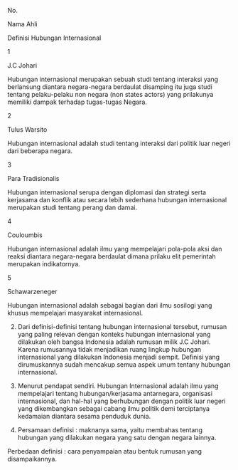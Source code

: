 No.

Nama Ahli

Definisi Hubungan Internasional

1

 J.C Johari

Hubungan internasional merupakan sebuah studi tentang interaksi yang berlansung diantara negara-negara berdaulat disamping itu juga studi tentang pelaku-pelaku non negara (non states actors) yang prilakunya memiliki dampak terhadap tugas-tugas Negara. 

2

Tulus Warsito

 Hubungan internasional adalah studi tentang interaksi dari politik luar negeri dari beberapa negara.

3

 Para Tradisionalis

 Hubungan internasional serupa dengan diplomasi dan strategi serta kerjasama dan konflik atau secara lebih sederhana hubungan internasional merupakan studi tentang perang dan damai.

4

 Couloumbis

 Hubungan internasional adalah ilmu yang mempelajari pola-pola aksi dan reaksi diantara negara-negara berdaulat dimana prilaku elit pemerintah merupakan indikatornya.

5

 Schawarzeneger

 Hubungan internasional adalah sebagai bagian dari ilmu sosilogi yang khusus mempelajari masyarakat internasional.


2. Dari definisi-definisi tentang hubungan internasional tersebut, rumusan yang paling relevan dengan konteks hubungan internasional yang dilakukan oleh bangsa Indonesia adalah rumusan milik J.C Johari. Karena rumusannya tidak menjadikan ruang lingkup hubungan internasional yang dilakukan Indonesia menjadi sempit. Definisi yang dirumuskannya sudah mencakup semua aspek umum tentany hubungan internasional. 



3. Menurut pendapat sendiri. Hubungan Internasional adalah ilmu yang mempelajari tentang hubungan/kerjasama antarnegara, organisasi internasional, dan hal-hal yang berhubungan dengan politik luar negeri yang dikembangkan sebagai cabang ilmu politik demi terciptanya kedamaian diantara sesama penduduk dunia.



4. Persamaan definisi : maknanya sama, yaitu membahas tentang hubungan yang dilakukan negara yang satu dengan negara lainnya.

Perbedaan definisi : cara penyampaian atau bentuk rumusan yang disampaikannya. 
